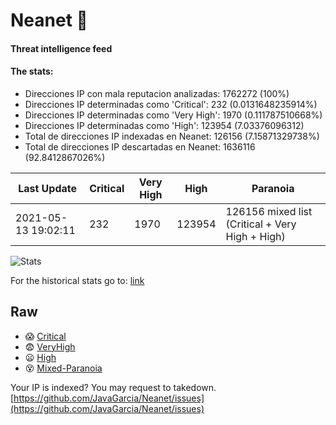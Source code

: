 # Neanet :hocho:
#### Threat intelligence feed
#### The stats:

- Direcciones IP con mala reputacion analizadas: 1762272 (100%)
- Direcciones IP determinadas como 'Critical':  232 (0.0131648235914%)
- Direcciones IP determinadas como 'Very High':  1970 (0.111787510668%)
- Direcciones IP determinadas como 'High':  123954 (7.03376096312)
- Total de direcciones IP indexadas en Neanet:  126156 (7.15871329738%)
- Total de direcciones IP descartadas en Neanet:  1636116 (92.8412867026%)

| Last Update | Critical | Very High | High | Paranoia |
| --- | --- | --- | --- | --- |
| 2021-05-13 19:02:11 | 232 | 1970 | 123954 | 126156 mixed list (Critical + Very High + High)|

![Stats](https://docs.google.com/spreadsheets/d/e/2PACX-1vSnaNMIXVabIpDJjufMlzH7poXnshF3mgd8Is1g9ytUEzVsP5my4Trn8f-xkoLLQ38xpL3HtmUexLo6/pubchart?oid=501124687&format=image)

For the historical stats go to: [link](/stats.csv)
## Raw
- :scream: [Critical](https://raw.githubusercontent.com/JavaGarcia/Neanet/master/blacklists/neanet_critical.txt)
- :fearful: [VeryHigh](https://raw.githubusercontent.com/JavaGarcia/Neanet/master/blacklists/neanet_veryHigh.txtt)
- :frowning: [High](https://raw.githubusercontent.com/JavaGarcia/Neanet/master/blacklists/neanet_high.txt)
- :dizzy_face: [Mixed-Paranoia](https://raw.githubusercontent.com/JavaGarcia/Neanet/master/blacklists/neanet_all.txt)


Your IP is indexed? You may request to takedown. [https://github.com/JavaGarcia/Neanet/issues](https://github.com/JavaGarcia/Neanet/issues)




































































































































































































































































































































































































































































































































































































































































































































































































































































































































































































































































































































































































































































































































































































































































































































































































































































































































































































































































































































































































































































































































































































































































































































































































































































































































































































































































































































































































































































































































































































































































































































































































































































































































































































































































































































































































































































































































































































































































































































































































































































































































































































































































































































































































































































































































































































































































































































































































































































































































































































































































































































































































































































































































































































































































































































































































































































































































































































































































































































































































































































































































































































































































































































































































































































































































